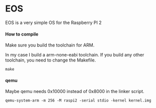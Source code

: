 # EOS

EOS is a very simple OS for the Raspberry PI 2

#### How to compile

Make sure you build the toolchain for ARM.

In my case I build a arm-none-eabi toolchain.
If you build any other toolchain, you need to change the Makefile.

    make

#### qemu

Maybe qemu needs 0x10000 instead of 0x8000 in the linker script.

    qemu-system-arm -m 256 -M raspi2 -serial stdio -kernel kernel.img